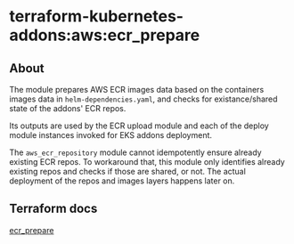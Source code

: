 # terraform-kubernetes-addons:aws:ecr_prepare

## About

The module prepares AWS ECR images data based on the containers images data
in ``helm-dependencies.yaml``, and checks for existance/shared
state of the addons' ECR repos.

Its outputs are used by the ECR upload module and each of the deploy module
instances invoked for EKS addons deployment.

The `aws_ecr_repository` module cannot idempotently ensure already existing ECR repos.
To workaround that, this module only identifies already existing repos and checks if
those are shared, or not. The actual deployment of the repos and images layers happens
later on.
## Terraform docs

[ecr_prepare](./TFDOCS.md)
